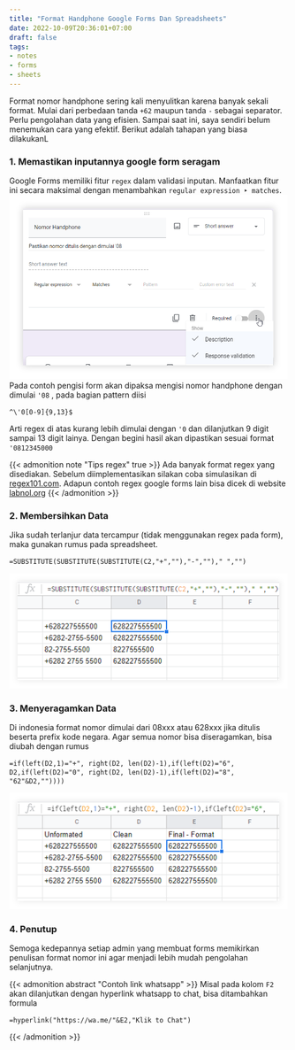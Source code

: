 ```yaml
---
title: "Format Handphone Google Forms Dan Spreadsheets"
date: 2022-10-09T20:36:01+07:00
draft: false
tags:
- notes
- forms
- sheets
---
```

Format nomor handphone sering kali menyulitkan karena banyak sekali format. Mulai dari perbedaan tanda `+62` maupun tanda `-` sebagai separator. Perlu pengolahan data yang efisien. Sampai saat ini, saya sendiri belum menemukan cara yang efektif. Berikut adalah tahapan yang biasa dilakukanL
### 1. Memastikan inputannya google form seragam
Google Forms memiliki fitur `regex` dalam validasi inputan. Manfaatkan fitur ini secara maksimal dengan menambahkan `regular expression ‣ matches`. 
![contoh](gforms1-s.png "Google Forms Regex")
Pada contoh pengisi form akan dipaksa mengisi nomor handphone dengan dimulai `'08` , pada bagian pattern diisi
```
^\'0[0-9]{9,13}$
```
Arti regex di atas kurang lebih dimulai dengan `'0` dan dilanjutkan 9 digit sampai 13 digit lainya. 
Dengan begini hasil akan dipastikan sesuai format `'0812345000`

{{< admonition note "Tips regex" true >}}
Ada banyak format regex yang disediakan. Sebelum diimplementasikan silakan coba simulasikan di [regex101.com](https://regex101.com/). Adapun contoh regex google forms lain bisa dicek di website [labnol.org](https://www.labnol.org/internet/regular-expressions-forms/28380/)
{{< /admonition >}}

### 2. Membersihkan Data
Jika sudah terlanjur data tercampur (tidak menggunakan regex pada form), maka gunakan rumus pada spreadsheet. 
```
=SUBSTITUTE(SUBSTITUTE(SUBSTITUTE(C2,"+",""),"-","")," ","")
```
![sheets](sheets-s.png "Format handphone yang dibersihkan")

### 3. Menyeragamkan Data
Di indonesia format nomor dimulai dari 08xxx atau 628xxx jika ditulis beserta prefix kode negara. 
Agar semua nomor bisa diseragamkan, bisa diubah dengan rumus 
```
=if(left(D2,1)="+", right(D2, len(D2)-1),if(left(D2)="6", D2,if(left(D2)="0", right(D2, len(D2)-1),if(left(D2)="8", "62"&D2,""))))
```
![Nomor sudah terformat](sheets2-s.png "Nomor Handphone terformat")

### 4. Penutup
Semoga kedepannya setiap admin yang membuat forms memikirkan penulisan format nomor ini agar menjadi lebih mudah pengolahan selanjutnya. 

{{< admonition abstract "Contoh link whatsapp" >}}
Misal pada kolom `F2` akan dilanjutkan dengan hyperlink whatsapp to chat, bisa ditambahkan formula
```
=hyperlink("https://wa.me/"&E2,"Klik to Chat")
```
{{< /admonition >}}
